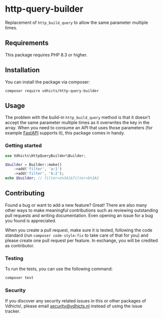 # http-query-builder

Replacement of `http_build_query` to allow the same parameter multiple times.

## Requirements

This package requires PHP 8.3 or higher.

## Installation

You can install the package via composer:

`composer require vdhicts/http-query-builder`

## Usage

The problem with the build-in `http_build_query` method is that it doesn't accept the same parameter multiple times as 
it overwrites the key in the array. When you need to consume an API that uses those parameters (for example [FastAPI](https://fastapi.tiangolo.com/) 
supports it), this package comes in handy.

### Getting started

```php
use Vdhicts\HttpQueryBuilder\Builder;

$builder = Builder::make()
    ->add('filter', 'a:1')
    ->add('filter', 'b:2');
echo $builder; // filter=a%3A1&filter=b%3A2
```

## Contributing

Found a bug or want to add a new feature? Great! There are also many other ways to make meaningful contributions such
as reviewing outstanding pull requests and writing documentation. Even opening an issue for a bug you found is
appreciated.

When you create a pull request, make sure it is tested, following the code standard (run `composer code-style:fix` to
take care of that for you) and please create one pull request per feature. In exchange, you will be credited as
contributor.

### Testing

To run the tests, you can use the following command:

```bash
composer test
```

### Security

If you discover any security related issues in this or other packages of Vdhicts!, please email security@vdhicts.nl
instead of using the issue tracker.
